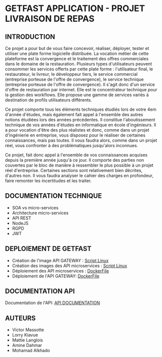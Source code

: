 # GETFAST APPLICATION - PROJET LIVRAISON DE REPAS

## INTRODUCTION

Ce projet a pour but de vous faire concevoir, réaliser, déployer, tester et utiliser une plate forme logicielle distribuée. La vocation métier de cette plateforme est la convergence et le traitement des offres commerciales dans le domaine de la restauration. Plusieurs types d'utilisateurs peuvent consommer les services offerts par cette plate forme : l'utilisateur final, le restaurateur, le livreur, le développeur tiers, le service commercial (entreprise porteuse de l'offre de convergence), le service technique (entreprise porteuse de l'offre de convergence). Il s'agit donc d'un service d'offre de restauration par internet. Elle est le concentrateur technique pour la gestion des workflows. Elle propose une gamme de services variés à destination de profils utilisateurs différents.

Ce projet comporte tous les éléments techniques étudiés lors de votre 4em d'année d'études, mais également fait appel à l'ensemble des autres notions étudiées lors des années précédentes. Il constitue l'aboutissement technique de vos années d'études en informatique en école d'ingénieurs. Il a pour vocation d'être des plus réalistes et donc, comme dans un projet d'ingénierie en entreprise, vous disposez pour le réaliser de certaines connaissances, mais pas toutes. Il vous faudra alors, comme dans un projet réel, vous confronter à des problématiques jusqu'alors inconnues.

Ce projet, fait donc appel à l'ensemble de vos connaissances acquises depuis la première année jusqu'à ce jour. Il comporte des parties non couvertes par le bloc de manière à ressembler le plus possible à un projet réel d'entreprise. Certaines sections sont relativement bien décrites, d'autres non. Il vous faudra analyser le cahier des charges en profondeur, faire remonter les incertitudes et les traiter.

## DOCUMENTATION TECHNIQUE

- SOA vs micro-services
- Architecture micro-services
- API REST
- NodeJS
- RGPD
- JWT

## DEPLOIEMENT DE GETFAST
* Création de l'image API GATEWAY : [Script Linux](https://github.com/VictorMassotte/GetFast/blob/main/DOCKERFILE/Deploy%20MicroServices/prod-api-gateway.sh)
* Création des images des API microservices : [Script Linux](https://github.com/VictorMassotte/GetFast/blob/main/DOCKERFILE/Deploy%20MicroServices/prod-api-microservices.sh)
* Déploiement des API microservices : [DockerFile](https://github.com/VictorMassotte/GetFast/tree/main/DOCKERFILE/Server%20n%C2%B01%20MicroServices)
* Déploiement de l'API GATEWAY: [DockerFile](https://github.com/VictorMassotte/GetFast/blob/main/DOCKERFILE/Server%20API%20GATEWAY/docker-compose)

## DOCUMENTATION API

Documentation de l'API: [API DOCUMENTATION](https://documenter.getpostman.com/view/21488670/UzBpKRcj#3e410031-03a4-4d33-8948-bcde4d5db54e)

## AUTEURS
- Victor Massotte
- Lorry Kiavue
- Mattie Langlois
- Amine Dahmar
- Mohamad Alkhado
